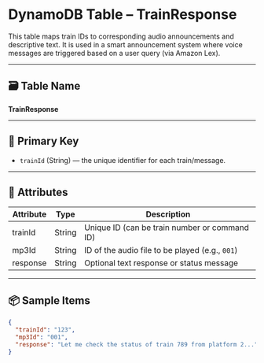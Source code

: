 # DynamoDB Table – TrainResponse

This table maps train IDs to corresponding audio announcements and descriptive text. It is used in a smart announcement system where voice messages are triggered based on a user query (via Amazon Lex).

---

## 🗃️ Table Name
**TrainResponse**

---

## 🔑 Primary Key
- `trainId` (String) — the unique identifier for each train/message.

---

## 📄 Attributes

| Attribute   | Type   | Description                                      |
|-------------|--------|--------------------------------------------------|
| trainId     | String | Unique ID (can be train number or command ID)   |
| mp3Id       | String | ID of the audio file to be played (e.g., `001`) |
| response    | String | Optional text response or status message        |

---

## 📦 Sample Items

```json
{
  "trainId": "123",
  "mp3Id": "001",
  "response": "Let me check the status of train 789 from platform 2..."
}
